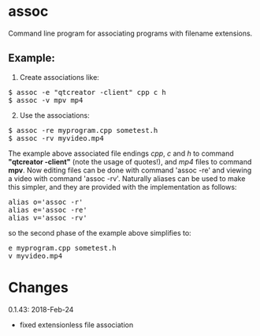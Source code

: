 # assoc
Command line program for associating programs with filename extensions.

<H2>Example:</H2>

1) Create associations like:
<pre>
$ assoc -e "qtcreator -client" cpp c h
$ assoc -v mpv mp4
</pre>

2) Use the associations:
<pre>
$ assoc -re myprogram.cpp sometest.h
$ assoc -rv myvideo.mp4
</pre>

The example above associated file endings <i>cpp</i>, <i>c</i> and <i>h</i> to command <b>"qtcreator -client"</b> (note the usage of quotes!), and <i>mp4</i> files to command <b>mpv</b>.
Now editing files can be done with command 'assoc -re' and viewing a video with command 'assoc -rv'.
Naturally aliases can be used to make this simpler, and they are provided with the implementation as follows:
<pre>
alias o='assoc -r'
alias e='assoc -re'
alias v='assoc -rv'
</pre>

so the second phase of the example above simplifies to:
<pre>
e myprogram.cpp sometest.h
v myvideo.mp4
</pre>

# Changes
0.1.43: 2018-Feb-24
- fixed extensionless file association
